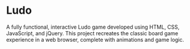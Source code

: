 # Ludo
 A fully functional, interactive Ludo game developed using HTML, CSS, JavaScript, and jQuery. This project recreates the classic board game experience in a web browser, complete with animations and game logic.

